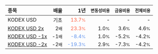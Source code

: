 | **종목** | **배율** | **1년** | **<small>변동성비용</small>** | **<small>금융비용</small>** | **<small>전체비용</small>** |
| :------- | -------: | ------: | --------------: | ------------: | ------------: |
| KODEX USD | 기초 | <span style="color: tomato">13.7<small>%</small></span> | - | - | - |
| [KODEX USD 2x](/261250/) | 2<small>배</small> | <span style="color: tomato">23.3<small>%</small></span> | 1.0<small>%</small> | 3.6<small>%</small> | 4.6<small>%</small> |
| [KODEX USD -1x](/261270/) | -1<small>배</small> | <span style="color: cornflowerblue">-8.4<small>%</small></span> | 1.0<small>%</small> | -5.2<small>%</small> | -4.2<small>%</small> |
| [KODEX USD -2x](/261260/) | -2<small>배</small> | <span style="color: cornflowerblue">-19.3<small>%</small></span> | 2.9<small>%</small> | -7.3<small>%</small> | -4.2<small>%</small> |